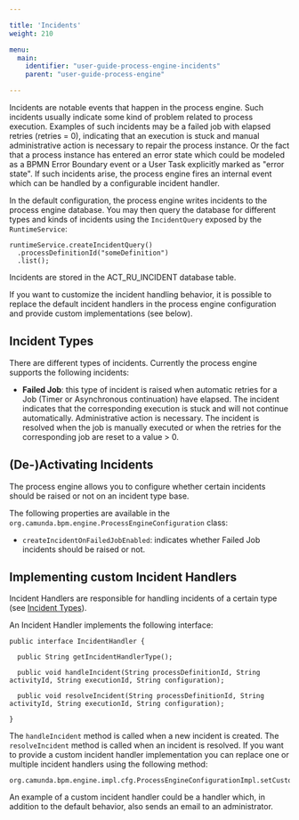 ```yaml
---

title: 'Incidents'
weight: 210

menu:
  main:
    identifier: "user-guide-process-engine-incidents"
    parent: "user-guide-process-engine"

---
```


Incidents are notable events that happen in the process engine. Such incidents usually indicate some kind of problem related to process execution. Examples of such incidents may be a failed job with elapsed retries (retries = 0), indicating that an execution is stuck and manual administrative action is necessary to repair the process instance. Or the fact that a process instance has entered an error state which could be modeled as a BPMN Error Boundary event or a User Task explicitly marked as "error state". If such incidents arise, the process engine fires an internal event which can be handled by a configurable incident handler.

In the default configuration, the process engine writes incidents to the process engine database. You may then query the database for different types and kinds of incidents using the `IncidentQuery` exposed by the `RuntimeService`:

    runtimeService.createIncidentQuery()
      .processDefinitionId("someDefinition")
      .list();

Incidents are stored in the ACT_RU_INCIDENT database table.

If you want to customize the incident handling behavior, it is possible to replace the default incident handlers in the process engine configuration and provide custom implementations (see below).

## Incident Types

There are different types of incidents. Currently the process engine supports the following incidents:

  * **Failed Job**: this type of incident is raised when automatic retries for a Job (Timer or Asynchronous continuation) have elapsed. The incident indicates that the corresponding execution is stuck and will not continue automatically. Administrative action is necessary.
  The incident is resolved when the job is manually executed or when the retries for the corresponding job are reset to a value > 0.

## (De-)Activating Incidents

The process engine allows you to configure  whether certain incidents should be raised or not on an incident type base.

The following properties are available in the `org.camunda.bpm.engine.ProcessEngineConfiguration` class:

  * `createIncidentOnFailedJobEnabled`: indicates whether Failed Job incidents should be raised or not.

## Implementing custom Incident Handlers

Incident Handlers are responsible for handling incidents of a certain type (see <a href="ref:#process-engine-incidents-incident-types">Incident Types</a>).

An Incident Handler implements the following interface:

    public interface IncidentHandler {

      public String getIncidentHandlerType();

      public void handleIncident(String processDefinitionId, String activityId, String executionId, String configuration);

      public void resolveIncident(String processDefinitionId, String activityId, String executionId, String configuration);

    }

The `handleIncident` method is called when a new incident is created. The `resolveIncident` method is called when an incident is resolved. If you want to provide a custom incident handler implementation you can replace one or multiple incident handlers using the following method:

    org.camunda.bpm.engine.impl.cfg.ProcessEngineConfigurationImpl.setCustomIncidentHandlers(List<IncidentHandler>)

An example of a custom incident handler could be a handler which, in addition to the default behavior, also sends an email to an administrator.

